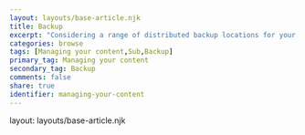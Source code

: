 ```yaml
---
layout: layouts/base-article.njk
title: Backup
excerpt: "Considering a range of distributed backup locations for your data."
categories: browse
tags: [Managing your content,Sub,Backup]
primary_tag: Managing your content
secondary_tag: Backup
comments: false
share: true
identifier: managing-your-content
---
```

layout: layouts/base-article.njk